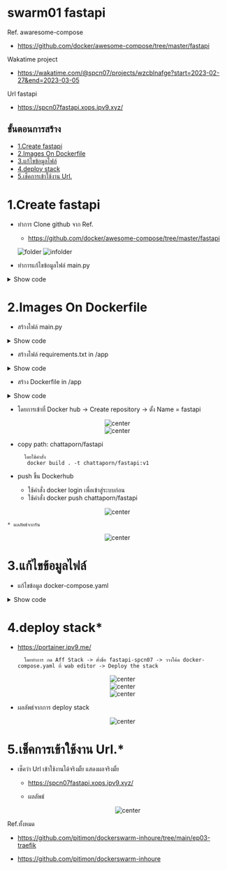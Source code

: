 # swarm01 fastapi

Ref. awaresome-compose

- https://github.com/docker/awesome-compose/tree/master/fastapi

Wakatime project

- https://wakatime.com/@spcn07/projects/wzcblnafge?start=2023-02-27&end=2023-03-05

Url fastapi

- https://spcn07fastapi.xops.ipv9.xyz/

## ขั้นตอนการสร้าง

- [1.Create fastapi](#1create-fastapi)
- [2.Images On Dockerfile](#2build-images-on-dockerfile)
- [3.แก้ไขข้อมูลไฟล์](#3แก้ไขข้อมูลไฟล์)
- [4.deploy stack](#4-deploy-stack)
- [5.เช็คการเข้าใช้งาน Url.](#5เช็คการเข้าใช้งาน-url)

# **1.Create fastapi**

- ทำการ Clone github จาก
  Ref.

  - https://github.com/docker/awesome-compose/tree/master/fastapi

  ![folder](images/folder.png)
  ![infolder](images/in%20folder.png)

- ทำการแก้ไขข้อมูลไฟล์ main.py
<details>
<summary>Show code</summary>

```ruby
from fastapi import Fastapi

app = Fastapi

@app.get("/")
def hello_world():
    return {"message": "สวัสดีค่ะหนูชื่อ ฉัตรพร แก้วเฉลิม"} #แสดงข้อความที่เราต้องการ
```
</details>



# **2.Images On Dockerfile**
- สร้างไฟล์ main.py
<details>
<summary>Show code</summary>

```ruby
from fastapi import Fastapi

app = Fastapi

@app.get("/")
def hello_world():
    return {"message": "สวัสดีค่ะหนูชื่อ ฉัตรพร แก้วเฉลิม"} #แสดงข้อความที่เราต้องการ
```
</details>

- สร้างไฟล์ requirements.txt in /app
<details>
<summary>Show code</summary>

```ruby
ffastapi
uvicorn
```
</details>

- สร้าง Dockerfile in /app
<details>
<summary>Show code</summary>

```ruby
# syntax = docker/dockerfile:1.4

FROM tiangolo/uvicorn-gunicorn-fastapi:python3.9-slim AS builder

WORKDIR /app

COPY requirements.txt ./
RUN --mount=type=cache,target=/root/.cache/pip \
    pip install -r requirements.txt

COPY ./app ./app

FROM builder as dev-envs

RUN <<EOF
apt-get update
apt-get install -y --no-install-recommends git
EOF

RUN <<EOF
useradd -s /bin/bash -m vscode
groupadd docker
usermod -aG docker vscode
EOF
# install Docker tools (cli, buildx, compose)
COPY --from=gloursdocker/docker / /
```
</details>


- โดยการเข้าที่ Docker hub -> Create repository -> ตั้ง Name = fastapi

<center><img src="images/build.png" alt="center"></center>
<center><img src="images/finish.png" alt="center"></center>

- copy path: chattaporn/fastapi

        โดยใช้คำสั่ง
         docker build . -t chattaporn/fastapi:v1

- push ขึ้น Dockerhub
  - ใช้คำสั่ง docker login เพื่อเข้าสู่ระบบก่อน
  - ใช้คำสั่ง docker push chattaporn/fastapi

<center><img src="images/8023.png" alt="center"></center>
    
    * ผลลัพธ์จากรัน
      
<center><img src="images/images-hub.png" alt="center"></center>

# **3.แก้ไขข้อมูลไฟล์**

- แก้ไขข้อมูล docker-compose.yaml
 <details>
<summary>Show code</summary>

```ruby
version: '3.3' #version compose ต้องมากกว่า 3
services:
  web:
    image: chattaporn/fastapi:v2  #image service on dockerhub
    container_name: fastapi-application
    environment:
      - 8000
    restart: "no"
    networks:
      - webproxy  #network traefik
    logging: # ที่เก็บข้อมูล เก็บไว้ใน json-file
      driver: json-file
    deploy: # set ข้อมูล deploy for swarm
      replicas: 1
      labels: #set ข้อมูล label เพื่อเชื่อมต่อกับ traefik
        - traefik.docker.network=webproxy
        - traefik.enable=true
        - traefik.http.routers.spcn07fastapi-https.entrypoints=websecure
        - traefik.http.routers.spcn07fastapi-https.rule=Host("spcn07fastapi.xops.ipv9.xyz")
        - traefik.http.routers.spcn07fastapi-https.tls.certresolver=default
        - traefik.http.service.spcn07fastapi.loadbalancer.server.port=8000
      resources:
        reservations:
          cpus: '0.1'
          memory: 15M
        limit:
          cpus: '0.4'
          memory: 150M
networks:
webproxy:
external: true
 ```

 </details>

# **4.deploy stack***
     
* https://portainer.ipv9.me/

        โดยทำการ กด Aff Stack -> ตั้งชื่อ fastapi-spcn07 -> วางโค้ด docker-  compose.yaml ที่ wab editor -> Deploy the stack

    <center><img src="images/Add-st.png" alt="center"></center>

    <center><img src="images/Create.png" alt="center"></center>

    <center><img src="images/stack2.png" alt="center"></center>

- ผลลัพธ์จากการ deploy stack

    <center><img src="images/Adfast.png" alt="center"></center>

# **5.เช็คการเข้าใช้งาน Url.\***

- เช็คว่า Url เข้าใช้งานได้จริงมั้ย แสดงผลจริงมั้ย

  - https://spcn07fastapi.xops.ipv9.xyz/

  - ผลลัพธ์

    <center><img src="images/ผลลัพธ์.png" alt="center"></center>

Ref.ทั้งหมด

- https://github.com/pitimon/dockerswarm-inhoure/tree/main/ep03-traefik

- https://github.com/pitimon/dockerswarm-inhoure
